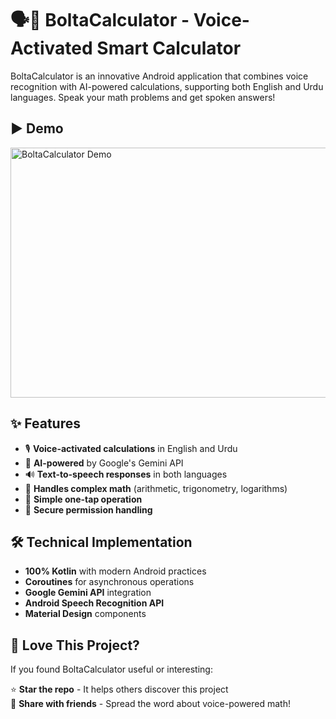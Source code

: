 # 🗣️🔢 BoltaCalculator - Voice-Activated Smart Calculator

BoltaCalculator is an innovative Android application that combines voice recognition with AI-powered calculations, supporting both English and Urdu languages. Speak your math problems and get spoken answers!

## ▶️ Demo
<img src="[![bolta calculator](https://github.com/user-attachments/assets/5eaed635-5e39-4bca-ab51-f98316462b53)]" width="600" height="400" alt="BoltaCalculator Demo">


## ✨ Features

- 🎙️ **Voice-activated calculations** in English and Urdu
- 🤖 **AI-powered** by Google's Gemini API
- 🔊 **Text-to-speech responses** in both languages
- 🧮 **Handles complex math** (arithmetic, trigonometry, logarithms)
- 🎯 **Simple one-tap operation**
- 🔐 **Secure permission handling**

## 🛠️ Technical Implementation

- **100% Kotlin** with modern Android practices
- **Coroutines** for asynchronous operations
- **Google Gemini API** integration
- **Android Speech Recognition API**
- **Material Design** components

## 💖 Love This Project?

If you found BoltaCalculator useful or interesting:

⭐ **Star the repo** - It helps others discover this project  
📢 **Share with friends** - Spread the word about voice-powered math!
